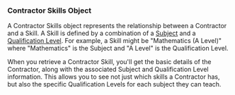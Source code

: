 ### Contractor Skills Object

A Contractor Skills object represents the relationship between a Contractor and a Skill. A Skill is defined by a combination of a [Subject](#subjects) and a [Qualification Level](#qual-level). For example, a Skill might be "Mathematics (A Level)" where "Mathematics" is the Subject and "A Level" is the Qualification Level.

When you retrieve a Contractor Skill, you'll get the basic details of the Contractor, along with the associated Subject and Qualification Level information. This allows you to see not just which skills a Contractor has, but also the specific Qualification Levels for each subject they can teach. 
